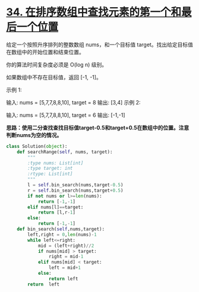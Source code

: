 # [34. 在排序数组中查找元素的第一个和最后一个位置](https://leetcode-cn.com/problems/find-first-and-last-position-of-element-in-sorted-array/)

给定一个按照升序排列的整数数组 nums，和一个目标值 target。找出给定目标值在数组中的开始位置和结束位置。

你的算法时间复杂度必须是 O(log n) 级别。

如果数组中不存在目标值，返回 [-1, -1]。

示例 1:

输入: nums = [5,7,7,8,8,10], target = 8
输出: [3,4]
示例 2:

输入: nums = [5,7,7,8,8,10], target = 6
输出: [-1,-1]

**思路：使用二分查找查找目标值target-0.5和target+0.5在数组中的位置。注意判断nums为空的情况。**

```python
class Solution(object):
    def searchRange(self, nums, target):
        """
        :type nums: List[int]
        :type target: int
        :rtype: List[int]
        """
        l = self.bin_search(nums,target-0.5)
        r = self.bin_search(nums,target+0.5)
        if not nums or l>=len(nums):
            return [-1,-1]
        elif nums[l]==target:
            return [l,r-1]
        else:
            return [-1,-1]
    def bin_search(self,nums,target):
        left,right = 0,len(nums)-1
        while left<=right:
            mid = (left+right)//2
            if nums[mid] > target:
                right = mid-1
            elif nums[mid] < target:
                left = mid+1
            else:
                return left
        return  left
```

